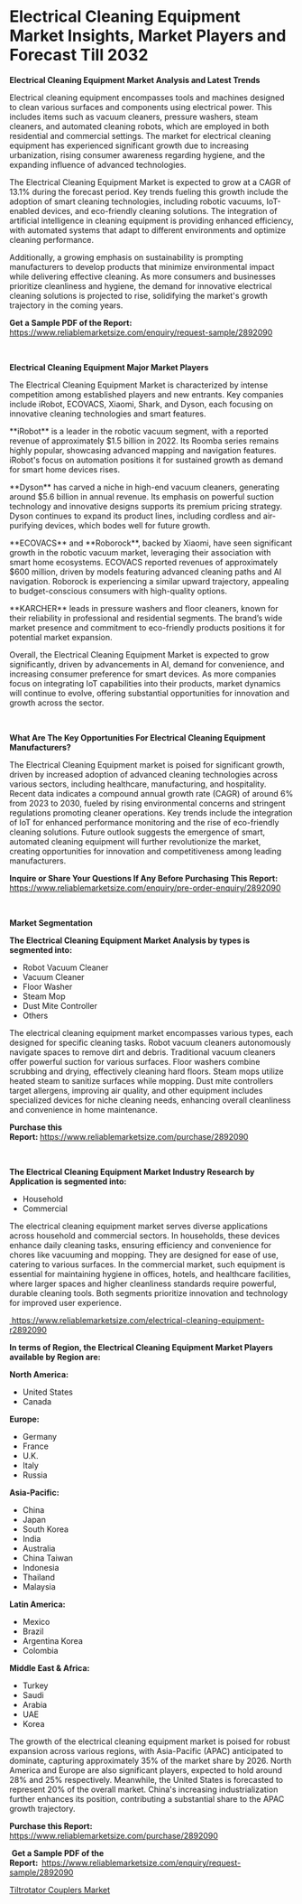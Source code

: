 <p><h1>Electrical Cleaning Equipment Market Insights, Market Players and Forecast Till 2032</h1></p><p><strong>Electrical Cleaning Equipment Market Analysis and Latest Trends</strong></p>
<p><p>Electrical cleaning equipment encompasses tools and machines designed to clean various surfaces and components using electrical power. This includes items such as vacuum cleaners, pressure washers, steam cleaners, and automated cleaning robots, which are employed in both residential and commercial settings. The market for electrical cleaning equipment has experienced significant growth due to increasing urbanization, rising consumer awareness regarding hygiene, and the expanding influence of advanced technologies.</p><p>The Electrical Cleaning Equipment Market is expected to grow at a CAGR of 13.1% during the forecast period. Key trends fueling this growth include the adoption of smart cleaning technologies, including robotic vacuums, IoT-enabled devices, and eco-friendly cleaning solutions. The integration of artificial intelligence in cleaning equipment is providing enhanced efficiency, with automated systems that adapt to different environments and optimize cleaning performance.</p><p>Additionally, a growing emphasis on sustainability is prompting manufacturers to develop products that minimize environmental impact while delivering effective cleaning. As more consumers and businesses prioritize cleanliness and hygiene, the demand for innovative electrical cleaning solutions is projected to rise, solidifying the market's growth trajectory in the coming years.</p></p>
<p><strong>Get a Sample PDF of the Report:&nbsp;</strong> <a href="https://www.reliablemarketsize.com/enquiry/request-sample/2892090?utm_campaign=3175&utm_medium=2&utm_source=Github&utm_content=ia&utm_term=15032025&utm_id=electrical-cleaning-equipment">https://www.reliablemarketsize.com/enquiry/request-sample/2892090</a></p>
<p>&nbsp;</p>
<p><strong>Electrical Cleaning Equipment Major Market Players</strong></p>
<p><p>The Electrical Cleaning Equipment Market is characterized by intense competition among established players and new entrants. Key companies include iRobot, ECOVACS, Xiaomi, Shark, and Dyson, each focusing on innovative cleaning technologies and smart features.</p><p>**iRobot** is a leader in the robotic vacuum segment, with a reported revenue of approximately $1.5 billion in 2022. Its Roomba series remains highly popular, showcasing advanced mapping and navigation features. iRobot's focus on automation positions it for sustained growth as demand for smart home devices rises.</p><p>**Dyson** has carved a niche in high-end vacuum cleaners, generating around $5.6 billion in annual revenue. Its emphasis on powerful suction technology and innovative designs supports its premium pricing strategy. Dyson continues to expand its product lines, including cordless and air-purifying devices, which bodes well for future growth.</p><p>**ECOVACS** and **Roborock**, backed by Xiaomi, have seen significant growth in the robotic vacuum market, leveraging their association with smart home ecosystems. ECOVACS reported revenues of approximately $600 million, driven by models featuring advanced cleaning paths and AI navigation. Roborock is experiencing a similar upward trajectory, appealing to budget-conscious consumers with high-quality options.</p><p>**KARCHER** leads in pressure washers and floor cleaners, known for their reliability in professional and residential segments. The brand’s wide market presence and commitment to eco-friendly products positions it for potential market expansion.</p><p>Overall, the Electrical Cleaning Equipment Market is expected to grow significantly, driven by advancements in AI, demand for convenience, and increasing consumer preference for smart devices. As more companies focus on integrating IoT capabilities into their products, market dynamics will continue to evolve, offering substantial opportunities for innovation and growth across the sector.</p></p>
<p>&nbsp;</p>
<p><strong>What Are The Key Opportunities For Electrical Cleaning Equipment Manufacturers?</strong></p>
<p><p>The Electrical Cleaning Equipment market is poised for significant growth, driven by increased adoption of advanced cleaning technologies across various sectors, including healthcare, manufacturing, and hospitality. Recent data indicates a compound annual growth rate (CAGR) of around 6% from 2023 to 2030, fueled by rising environmental concerns and stringent regulations promoting cleaner operations. Key trends include the integration of IoT for enhanced performance monitoring and the rise of eco-friendly cleaning solutions. Future outlook suggests the emergence of smart, automated cleaning equipment will further revolutionize the market, creating opportunities for innovation and competitiveness among leading manufacturers.</p></p>
<p><strong>Inquire or Share Your Questions If Any Before Purchasing This Report:</strong> <a href="https://www.reliablemarketsize.com/enquiry/pre-order-enquiry/2892090?utm_campaign=3175&utm_medium=2&utm_source=Github&utm_content=ia&utm_term=15032025&utm_id=electrical-cleaning-equipment">https://www.reliablemarketsize.com/enquiry/pre-order-enquiry/2892090</a></p>
<p>&nbsp;</p>
<p><strong>Market Segmentation</strong></p>
<p><strong>The Electrical Cleaning Equipment Market Analysis by types is segmented into:</strong></p>
<p><ul><li>Robot Vacuum Cleaner</li><li>Vacuum Cleaner</li><li>Floor Washer</li><li>Steam Mop</li><li>Dust Mite Controller</li><li>Others</li></ul></p>
<p><p>The electrical cleaning equipment market encompasses various types, each designed for specific cleaning tasks. Robot vacuum cleaners autonomously navigate spaces to remove dirt and debris. Traditional vacuum cleaners offer powerful suction for various surfaces. Floor washers combine scrubbing and drying, effectively cleaning hard floors. Steam mops utilize heated steam to sanitize surfaces while mopping. Dust mite controllers target allergens, improving air quality, and other equipment includes specialized devices for niche cleaning needs, enhancing overall cleanliness and convenience in home maintenance.</p></p>
<p><strong>Purchase this Report:&nbsp;</strong><a href="https://www.reliablemarketsize.com/purchase/2892090?utm_campaign=3175&utm_medium=2&utm_source=Github&utm_content=ia&utm_term=15032025&utm_id=electrical-cleaning-equipment">https://www.reliablemarketsize.com/purchase/2892090</a></p>
<p>&nbsp;</p>
<p><strong>The Electrical Cleaning Equipment Market Industry Research by Application is segmented into:</strong></p>
<p><ul><li>Household</li><li>Commercial</li></ul></p>
<p><p>The electrical cleaning equipment market serves diverse applications across household and commercial sectors. In households, these devices enhance daily cleaning tasks, ensuring efficiency and convenience for chores like vacuuming and mopping. They are designed for ease of use, catering to various surfaces. In the commercial market, such equipment is essential for maintaining hygiene in offices, hotels, and healthcare facilities, where larger spaces and higher cleanliness standards require powerful, durable cleaning tools. Both segments prioritize innovation and technology for improved user experience.</p></p>
<p><a href="https://www.reliablemarketsize.com/electrical-cleaning-equipment-r2892090?utm_campaign=3175&utm_medium=2&utm_source=Github&utm_content=ia&utm_term=15032025&utm_id=electrical-cleaning-equipment">&nbsp;https://www.reliablemarketsize.com/electrical-cleaning-equipment-r2892090</a></p>
<p><strong>In terms of Region, the Electrical Cleaning Equipment Market Players available by Region are:</strong></p>
<p>
    <p> <strong> North America: </strong>
        <ul>
            <li>United States</li>
            <li>Canada</li>
        </ul>
        </p> 
    <p> <strong> Europe: </strong>
        <ul>
            <li>Germany</li>
            <li>France</li>
            <li>U.K.</li>
            <li>Italy</li>
            <li>Russia</li>
        </ul>
        </p> 
    <p> <strong> Asia-Pacific: </strong>
        <ul>
            <li>China</li>
            <li>Japan</li>
            <li>South Korea</li>
            <li>India</li>
            <li>Australia</li>
            <li>China Taiwan</li>
            <li>Indonesia</li>
            <li>Thailand</li>
            <li>Malaysia</li>
        </ul>
        </p> 
    <p> <strong> Latin America: </strong>
        <ul>
            <li>Mexico</li>
            <li>Brazil</li>
            <li>Argentina Korea</li>
            <li>Colombia</li>
        </ul>
        </p> 
    <p> <strong> Middle East & Africa: </strong>
        <ul>
            <li>Turkey</li>
            <li>Saudi</li>
            <li>Arabia</li>
            <li>UAE</li>
            <li>Korea</li>
        </ul>
    </p>
    </p>
<p><p>The growth of the electrical cleaning equipment market is poised for robust expansion across various regions, with Asia-Pacific (APAC) anticipated to dominate, capturing approximately 35% of the market share by 2026. North America and Europe are also significant players, expected to hold around 28% and 25% respectively. Meanwhile, the United States is forecasted to represent 20% of the overall market. China's increasing industrialization further enhances its position, contributing a substantial share to the APAC growth trajectory.</p></p>
<p><strong>Purchase this Report: </strong><a href="https://www.reliablemarketsize.com/purchase/2892090?utm_campaign=3175&utm_medium=2&utm_source=Github&utm_content=ia&utm_term=15032025&utm_id=electrical-cleaning-equipment">https://www.reliablemarketsize.com/purchase/2892090</a></p>
<p>&nbsp;<strong>Get a Sample PDF of the Report:&nbsp;&nbsp;</strong><a href="https://www.reliablemarketsize.com/enquiry/request-sample/2892090?utm_campaign=3175&utm_medium=2&utm_source=Github&utm_content=ia&utm_term=15032025&utm_id=electrical-cleaning-equipment">https://www.reliablemarketsize.com/enquiry/request-sample/2892090</a></p>
<p><strong></strong></p>
<p><p><a href="https://github.com/zurubting/Market-Research-Report-List-1/blob/main/tiltrotator-couplers-market.md?utm_campaign=3175&utm_medium=2&utm_source=Github&utm_content=ia&utm_term=15032025&utm_id=electrical-cleaning-equipment">Tiltrotator Couplers Market</a></p></p>